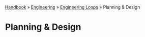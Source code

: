 [Handbook](/readme.md) » [Engineering](/engineering/readme.md) » [Engineering Loops](/engineering/engineering-loops/readme.md) » Planning & Design

# Planning & Design